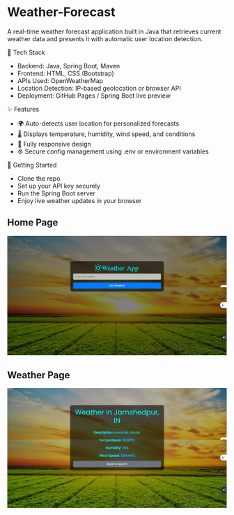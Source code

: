 # Weather-Forecast
A real-time weather forecast application built in Java that retrieves current weather data and presents it with automatic user location detection.

🔧 Tech Stack
- Backend: Java, Spring Boot, Maven
- Frontend: HTML, CSS (Bootstrap)
- APIs Used: OpenWeatherMap
- Location Detection: IP-based geolocation or browser API
- Deployment: GitHub Pages / Spring Boot live preview
  
✨ Features
- 🌍 Auto-detects user location for personalized forecasts
- 🌡️ Displays temperature, humidity, wind speed, and conditions
- 📱 Fully responsive design
- ⚙️ Secure config management using .env or environment variables

🚀 Getting Started
- Clone the repo
- Set up your API key securely
- Run the Spring Boot server
- Enjoy live weather updates in your browser

<h2>Home Page</h2>

![Weather WebSite](https://github.com/Dharmendra0305/Weather-Forecast/blob/0cdf976567f28ae10353a4256b05077eb65f14e1/Home%20Page.png)

<h2>Weather Page</h2>

![Weather WebSite](https://github.com/Dharmendra0305/Weather-Forecast/blob/7b1d0a439208439777858f279bfbe4a47478cbcc/Weather%20Page.png)
